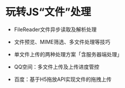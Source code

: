 # 玩转JS“文件”处理

- FileReader文件异步读取及解析处理

- 文件预览、MIME筛选、多文件处理等技巧

- 单文件上传的两种处理方案「含服务器端处理」

- QQ空间：多文件上传及上传进度管控

- 百度：基于H5拖放API实现文件的拖拽上传